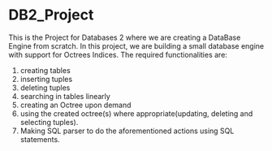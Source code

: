 # DB2_Project
This is the Project for Databases 2 where we are creating a DataBase Engine from scratch.
In this project, we are building a small database engine with support for Octrees Indices.
The required functionalities are: 
1) creating tables 
2) inserting tuples 
3) deleting tuples 
4) searching in tables linearly
5) creating an Octree upon demand 
6) using the created octree(s) where appropriate(updating, deleting and selecting tuples).
7) Making SQL parser to do the aforementioned actions using SQL statements.
